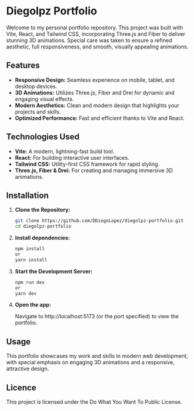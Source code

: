 # Diegolpz Portfolio

Welcome to my personal portfolio repository. This project was built with Vite, React, and Tailwind CSS, incorporating Three.js and Fiber to deliver stunning 3D animations. Special care was taken to ensure a refined aesthetic, full responsiveness, and smooth, visually appealing animations.

## Features

- **Responsive Design:** Seamless experience on mobile, tablet, and desktop devices.
- **3D Animations:** Utilizes Three.js, Fiber and Drei for dynamic and engaging visual effects.
- **Modern Aesthetics:** Clean and modern design that highlights your projects and skills.
- **Optimized Performance:** Fast and efficient thanks to Vite and React.

## Technologies Used

- **Vite:** A modern, lightning-fast build tool.
- **React:** For building interactive user interfaces.
- **Tailwind CSS:** Utility-first CSS framework for rapid styling.
- **Three.js, Fiber & Drei:** For creating and managing immersive 3D animations.

## Installation

1. **Clone the Repository:**

   ```bash
   git clone https://github.com/DDiegoLopez/diegolpz-portfolio.git
   cd diegolpz-portfolio
   
2. **Install dependencies:**

   ```bash
   npm install
   or
   yarn install

3. **Start the Development Server:**

   ```bash
   npm run dev
   or
   yarn dev

4. **Open the app:**

   Navigate to http://localhost:5173 (or the port specified) to view the portfolio.

## Usage

This portfolio showcases my work and skills in modern web development, with special emphasis on engaging 3D animations and a responsive, attractive design.

## Licence

This project is licensed under the Do What You Want To Public License.
